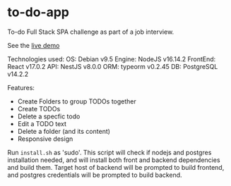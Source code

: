 # to-do-app

To-do Full Stack SPA challenge as part of a job interview.

See the [live demo](https://trepowski-todo.netlify.app/)

Technologies used:
OS: Debian v9.5
Engine: NodeJS v16.14.2
FrontEnd: React v17.0.2
API: NestJS v8.0.0
ORM: typeorm v0.2.45
DB: PostgreSQL v14.2.2

Features:

- Create Folders to group TODOs together
- Create TODOs
- Delete a specfic todo
- Edit a TODO text
- Delete a folder (and its content)
- Responsive design

Run `install.sh` as 'sudo'. This script will check if nodejs and postgres installation needed, and will install both front and backend dependencies and build them. Target host of backend will be prompted to build frontend, and postgres credentials will be prompted to build backend.
